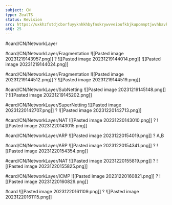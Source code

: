 ```yaml
---
subject: CN
type: ZealTS
status: Revision
src: https://uxkhzfstdjcborfuyyknhkhbyfnskrywvveioufkbjkupomnptjwvhbavkysuhi.vercel.app/solution.html?testId=628f2d8bc16c33657a586c8d&test_id=37
atQ: 25
---
```

#card/CN/NetworkLayer 

#card/CN/NetworkLayer/Fragmentation 
![[Pasted image 20231219143957.png]]
?
![[Pasted image 20231219144014.png]] 
![[Pasted image 20231219144024.png]]

#card/CN/NetworkLayer/Fragmentation 
![[Pasted image 20231219144512.png]]
?
![[Pasted image 20231219144519.png]] 

#card/CN/NetworkLayer/SubNetting 
![[Pasted image 20231219145148.png]]
?
![[Pasted image 20231219145202.png]] 

#card/CN/NetworkLayer/SuperNetting 
![[Pasted image 20231220142707.png]]
?
![[Pasted image 20231220142713.png]] 

#card/CN/NetworkLayer/NAT 
![[Pasted image 20231220143010.png]]
?
![[Pasted image 20231220143015.png]] 

#card/CN/NetworkLayer/ARP
![[Pasted image 20231220154019.png]]
?
A,B

#card/CN/NetworkLayer/ARP 
![[Pasted image 20231220154341.png]]
?
![[Pasted image 20231220154354.png]] 

#card/CN/NetworkLayer/NAT 
![[Pasted image 20231220155819.png]]
?
![[Pasted image 20231220155825.png]] 

#card/CN/NetworkLayer/ICMP
![[Pasted image 20231220160821.png]]
?
![[Pasted image 20231220160829.png]] 

#card
![[Pasted image 20231220161109.png]]
?
![[Pasted image 20231220161115.png]] 

